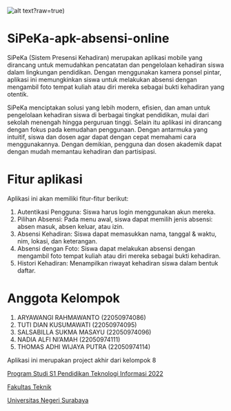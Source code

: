 ![alt text](https://github.com/aryawangi/SiPeKa-apk-absensi-online/blob/main/readme/Poster.png)?raw=true)

# SiPeKa-apk-absensi-online
SiPeKa (Sistem Presensi Kehadiran) merupakan aplikasi mobile yang dirancang untuk memudahkan pencatatan dan pengelolaan kehadiran siswa dalam lingkungan pendidikan. 
Dengan menggunakan kamera ponsel pintar, aplikasi ini memungkinkan siswa untuk melakukan absensi dengan mengambil foto tempat kuliah atau diri mereka sebagai bukti kehadiran yang otentik. 

SiPeKa menciptakan solusi yang lebih modern, efisien, dan aman untuk pengelolaan kehadiran siswa di berbagai tingkat pendidikan, mulai dari sekolah menengah hingga perguruan tinggi. Selain itu aplikasi ini dirancang dengan fokus pada kemudahan penggunaan. Dengan antarmuka yang intuitif, siswa dan dosen agar dapat dengan cepat memahami cara menggunakannya. 
Dengan demikian, pengguna dan dosen akademik dapat dengan mudah memantau kehadiran dan partisipasi.


# Fitur aplikasi
Aplikasi ini akan memiliki fitur-fitur berikut:
1. Autentikasi Pengguna: Siswa harus login menggunakan akun mereka.
2. Pilihan Absensi: Pada menu awal, siswa dapat memilih jenis absensi: absen masuk, absen
keluar, atau izin.
3. Absensi Kehadiran: Siswa dapat memasukkan nama, tanggal & waktu, nim, lokasi, dan
keterangan.
4. Absensi dengan Foto: Siswa dapat melakukan absensi dengan mengambil foto tempat
kuliah atau diri mereka sebagai bukti kehadiran.
5. Histori Kehadiran: Menampilkan riwayat kehadiran siswa dalam bentuk daftar.


# Anggota Kelompok
1.	ARYAWANGI RAHMAWANTO      (22050974086)
2.	TUTI DIAN KUSUMAWATI      (22050974095)
3.	SALSABILLA SUKMA MASAYU   (22050974096)
4.	NADIA ALFI NI’AMAH        (22050974111)
5.	THOMAS ADHI WIJAYA PUTRA  (22050974114)


Aplikasi ini merupakan project akhir dari kelompok 8

[Program Studi S1 Pendidikan Teknologi Informasi 2022](https://pendidikan-ti.ft.unesa.ac.id)

[Fakultas Teknik](https://ft.unesa.ac.id) 

[Universitas Negeri Surabaya](https://www.unesa.ac.id/)
